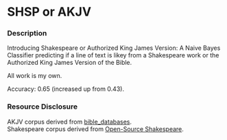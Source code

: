 # SHSP or AKJV

### Description
Introducing Shakespeare or Authorized King James Version:
A Naive Bayes Classifier predicting if a line of text is likey from a Shakespeare work or the Authorized King James Version of the Bible.

All work is my own.

Accuracy: 0.65 (increased up from 0.43).

### Resource Disclosure 
AKJV corpus derived from [bible_databases](https://github.com/scrollmapper/bible_databases/blob/master/formats/txt/AKJV.txt).\
Shakespeare corpus derived from [Open-Source Shakespeare](https://www.opensourceshakespeare.org/).
